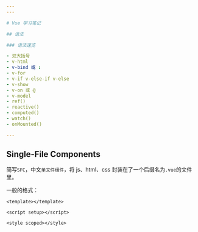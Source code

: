 ```yaml
---
---

# Vue 学习笔记

## 语法

### 语法速览

- 双大括号
- v-html
- v-bind 或 :
- v-for
- v-if v-else-if v-else
- v-show
- v-on 或 @
- v-model
- ref()
- reactive()
- computed()
- watch()
- onMounted()

---
```


## Single-File Components

简写`SFC`，中文`单文件组件`，将 js、html、css 封装在了一个后缀名为`.vue`的文件里。

一般的格式：

```vue
<template></template>

<script setup></script>

<style scoped></style>
```
